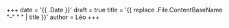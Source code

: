 +++
date = '{{ .Date }}'
draft = true
title = '{{ replace .File.ContentBaseName "-" " " | title }}'
author = Léo
+++
